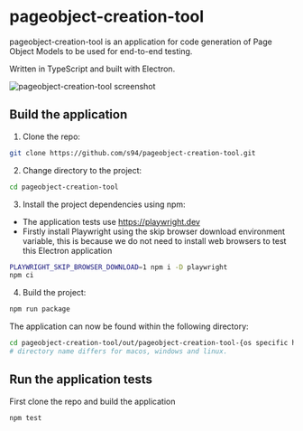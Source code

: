 # pageobject-creation-tool

pageobject-creation-tool is an application for code generation of Page Object Models to be used for end-to-end testing.

Written in TypeScript and built with Electron.

![pageobject-creation-tool screenshot](https://user-images.githubusercontent.com/11080821/166154345-a54519b0-6646-4e16-9f23-3598d1f38ae2.png)

## Build the application

1. Clone the repo:

```bash
git clone https://github.com/s94/pageobject-creation-tool.git
```

2. Change directory to the project:

```bash
cd pageobject-creation-tool
```

3. Install the project dependencies using npm:

* The application tests use https://playwright.dev
* Firstly install Playwright using the skip browser download environment variable, this is because we do not need to install web browsers to test this Electron application

```bash
PLAYWRIGHT_SKIP_BROWSER_DOWNLOAD=1 npm i -D playwright
npm ci
```

4. Build the project:

```bash
npm run package
```

The application can now be found within the following directory:

```bash
cd pageobject-creation-tool/out/pageobject-creation-tool-{os specific here}
# directory name differs for macos, windows and linux.
```

## Run the application tests

First clone the repo and build the application

```bash
npm test
```
